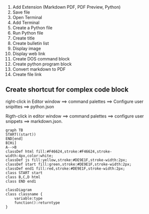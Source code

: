 1. Add Extension (Markdown PDF, PDF Preview, Python)
2. Save file
3. Open Terminal
4. Add Terminal
5. Create a Python file
6. Run Python file
1. Create title
2. Create bulletin list
3. Display image
4. Display web link
5. Create DOS command block
6. Create python program block
7. Convert markdown to PDF
8. Create file link 


## Create shortcut for complex code block
right-click in Editor window ⟹ command palettes ⟹ Configure user snipittes ⟹ python.json

Rigth-click in editor window ⟹ command palettes ⟹ configure user snippets ⟹ markdown.json.
```mermaid
graph TB
START((start))
END[end]
B[Hi]
A-->B
classDef html fill:#F46624,stroke:#F46624,stroke-width:4px,color:white;
classDef js fill:yellow,stroke:#DE9E1F,stroke-width:2px;
classDef start fill:green,stroke:#DE9E1F,stroke-width:2px;
classDef end1 fill:red,stroke:#DE9E1F,stroke-width:2px;
class START start
class B,C,D html
class END end1
```

```mermaid
classDiagram
class classname {
    variable:type
    function():returntype
}
```